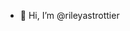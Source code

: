 - 👋 Hi, I’m @rileyastrottier


<!---
rileyastrottier/rileyastrottier is a ✨ special ✨ repository because its `README.md` (this file) appears on your GitHub profile.
You can click the Preview link to take a look at your changes.
--->
